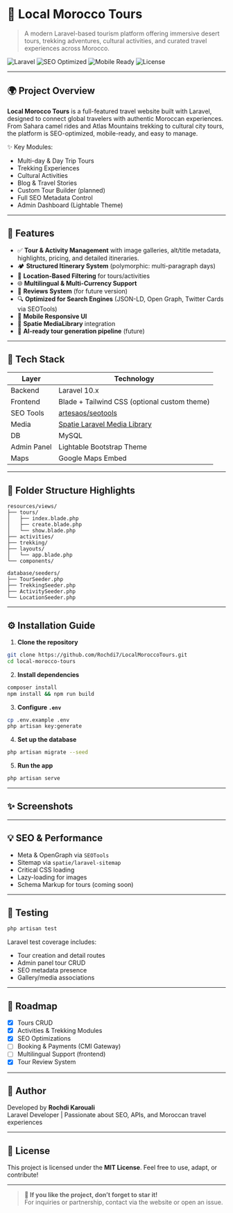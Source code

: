# 🐪 Local Morocco Tours

> A modern Laravel-based tourism platform offering immersive desert tours, trekking adventures, cultural activities, and curated travel experiences across Morocco.

![Laravel](https://img.shields.io/badge/Laravel-Framework-red?logo=laravel)
![SEO Optimized](https://img.shields.io/badge/SEO-Optimized-brightgreen)
![Mobile Ready](https://img.shields.io/badge/Mobile-Responsive-blue)
![License](https://img.shields.io/badge/License-MIT-lightgrey)

---

## 🌍 Project Overview

**Local Morocco Tours** is a full-featured travel website built with Laravel, designed to connect global travelers with authentic Moroccan experiences. From Sahara camel rides and Atlas Mountains trekking to cultural city tours, the platform is SEO-optimized, mobile-ready, and easy to manage.

✨ Key Modules:
- Multi-day & Day Trip Tours
- Trekking Experiences
- Cultural Activities
- Blog & Travel Stories
- Custom Tour Builder (planned)
- Full SEO Metadata Control
- Admin Dashboard (Lightable Theme)

---

## 🚀 Features

- ✅ **Tour & Activity Management** with image galleries, alt/title metadata, highlights, pricing, and detailed itineraries.
- 🏕️ **Structured Itinerary System** (polymorphic: multi-paragraph days)
- 📍 **Location-Based Filtering** for tours/activities
- 🌐 **Multilingual & Multi-Currency Support**
- 💬 **Reviews System** (for future version)
- 🔍 **Optimized for Search Engines** (JSON-LD, Open Graph, Twitter Cards via SEOTools)
- 📱 **Mobile Responsive UI**
- 📸 **Spatie MediaLibrary** integration
- 🧠 **AI-ready tour generation pipeline** (future)

---

## 🧱 Tech Stack

| Layer       | Technology                                |
|-------------|-------------------------------------------|
| Backend     | Laravel 10.x                              |
| Frontend    | Blade + Tailwind CSS (optional custom theme) |
| SEO Tools   | [artesaos/seotools](https://github.com/artesaos/seotools) |
| Media       | [Spatie Laravel Media Library](https://spatie.be/docs/laravel-medialibrary) |
| DB          | MySQL                          |
| Admin Panel | Lightable Bootstrap Theme                 |
| Maps        | Google Maps Embed                         |

---

## 📁 Folder Structure Highlights

```
resources/views/
├── tours/
│   ├── index.blade.php
│   ├── create.blade.php
│   └── show.blade.php
├── activities/
├── trekking/
├── layouts/
│   └── app.blade.php
└── components/
```

```
database/seeders/
├── TourSeeder.php
├── TrekkingSeeder.php
├── ActivitySeeder.php
└── LocationSeeder.php
```

---

## ⚙️ Installation Guide

1. **Clone the repository**
```bash
git clone https://github.com/Rochdi7/LocalMoroccoTours.git
cd local-morocco-tours
```

2. **Install dependencies**
```bash
composer install
npm install && npm run build
```

3. **Configure `.env`**
```bash
cp .env.example .env
php artisan key:generate
```

4. **Set up the database**
```bash
php artisan migrate --seed
```

5. **Run the app**
```bash
php artisan serve
```

---

## ✨ Screenshots

<!-- <p align="center">
  <img src="public/assets/screenshots/home.png" width="600" />
  <img src="public/assets/screenshots/tour-detail.png" width="600" />
  <img src="public/assets/screenshots/admin-dashboard.png" width="600" />
</p> -->

---

## 💡 SEO & Performance

- Meta & OpenGraph via `SEOTools`
- Sitemap via `spatie/laravel-sitemap`
- Critical CSS loading
- Lazy-loading for images
- Schema Markup for tours (coming soon)

---

## 🧪 Testing

```bash
php artisan test
```

Laravel test coverage includes:
- Tour creation and detail routes
- Admin panel tour CRUD
- SEO metadata presence
- Gallery/media associations

---

## 📅 Roadmap

- [x] Tours CRUD
- [x] Activities & Trekking Modules
- [x] SEO Optimizations
- [ ] Booking & Payments (CMI Gateway)
- [ ] Multilingual Support (frontend)
- [x] Tour Review System

---

## 🤝 Author

Developed by **Rochdi Karouali**  
Laravel Developer | Passionate about SEO, APIs, and Moroccan travel experiences

---

## 📜 License

This project is licensed under the **MIT License**. Feel free to use, adapt, or contribute!

---

> **🌟 If you like the project, don’t forget to star it!**  
> For inquiries or partnership, contact via the website or open an issue.
